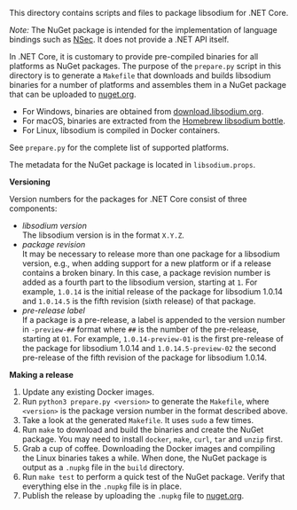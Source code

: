 This directory contains scripts and files to package libsodium for .NET Core.

*Note:* The NuGet package is intended for the implementation of language
bindings such as [NSec](https://github.com/ektrah/nsec). It does not provide a
.NET API itself.

In .NET Core, it is customary to provide pre-compiled binaries for all platforms
as NuGet packages. The purpose of the `prepare.py` script in this directory is
to generate a `Makefile` that downloads and builds libsodium binaries for a
number of platforms and assembles them in a NuGet package that can be uploaded
to [nuget.org](https://nuget.org/).

* For Windows, binaries are obtained from
  [download.libsodium.org](https://download.libsodium.org/libsodium/releases/).
* For macOS, binaries are extracted from the
  [Homebrew libsodium bottle](https://bintray.com/homebrew/bottles/libsodium).
* For Linux, libsodium is compiled in Docker containers.

See `prepare.py` for the complete list of supported platforms.

The metadata for the NuGet package is located in `libsodium.props`.


**Versioning**

Version numbers for the packages for .NET Core consist of three components:

* *libsodium version*  
  The libsodium version is in the format `X.Y.Z`.
* *package revision*  
  It may be necessary to release more than one package for a libsodium version,
  e.g., when adding support for a new platform or if a release contains a broken
  binary. In this case, a package revision number is added as a fourth part to
  the libsodium version, starting at `1`. For example, `1.0.14` is the initial
  release of the package for libsodium 1.0.14 and `1.0.14.5` is the fifth
  revision (sixth release) of that package.
* *pre-release label*  
  If a package is a pre-release, a label is appended to the version number in
  `-preview-##` format where `##` is the number of the pre-release, starting at
  `01`. For example, `1.0.14-preview-01` is the first pre-release of the package
  for libsodium 1.0.14 and `1.0.14.5-preview-02` the second pre-release of the
  fifth revision of the package for libsodium 1.0.14.


**Making a release**

1. Update any existing Docker images.
2. Run `python3 prepare.py <version>` to generate the `Makefile`, where
   `<version>` is the package version number in the format described above.
3. Take a look at the generated `Makefile`. It uses `sudo` a few times.
4. Run `make` to download and build the binaries and create the NuGet package.
   You may need to install `docker`, `make`, `curl`, `tar` and `unzip` first.
5. Grab a cup of coffee. Downloading the Docker images and compiling the Linux
   binaries takes a while. When done, the NuGet package is output as a `.nupkg`
   file in the `build` directory.
6. Run `make test` to perform a quick test of the NuGet package. Verify that
   everything else in the `.nupkg` file is in place.
7. Publish the release by uploading the `.nupkg` file to
   [nuget.org](https://nuget.org/).
